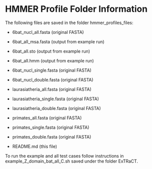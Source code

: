 # HMMER Profile Folder Information

The following files are saved in the folder hmmer_profiles_files:

* 6bat_nucl_all.fasta (original FASTA)
* 6bat_all_msa.fasta (output from example run)
* 6bat_all.sto (output from example run)
* 6bat_all.hmm (output from example run)

* 6bat_nucl_single.fasta (original FASTA)
* 6bat_nucl_double.fasta (original FASTA) 

* laurasiatheria_all.fasta (original FASTA)
* laurasiatheria_single.fasta (original FASTA)
* laurasiatheria_double.fasta (original FASTA)

* primates_all.fasta (original FASTA)
* primates_single.fasta (original FASTA)
* primates_double.fasta (original FASTA) 

* README.md (this file)

To run the example and all test cases follow instructions in example_Z_domain_bat_all_C.sh saved under the folder ExTRaCT.


